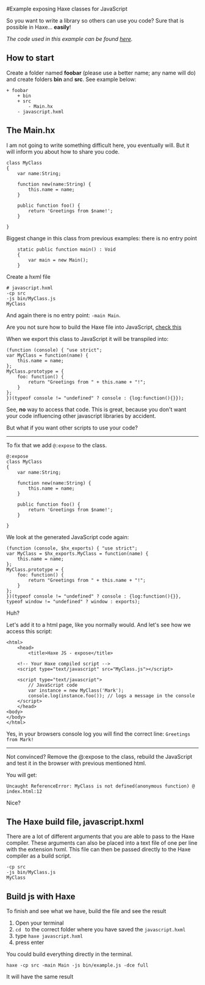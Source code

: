 #Example exposing Haxe classes for JavaScript

So you want to write a library so others can use you code? Sure that is possible in Haxe... **easily**!


_The code used in this example can be found [here](https://github.com/MatthijsKamstra/haxejs/tree/master/09expose/code)._


## How to start

Create a folder named **foobar** (please use a better name; any name will do) and create folders **bin** and **src**.
See example below:

```
+ foobar
	+ bin
	+ src
		- Main.hx
	- javascript.hxml
```



## The Main.hx

I am not going to write something difficult here, you eventually will. But it will inform you about how to share you code.

```
class MyClass
{
	var name:String;

	function new(name:String) {
		this.name = name;
	}

	public function foo() {
		return 'Greetings from $name!';
	}

}
```

Biggest change in this class from previous examples: there is no entry point

```
	static public function main() : Void
	{
		var main = new Main();
	}
```



Create a hxml file

```
# javascript.hxml
-cp src
-js bin/MyClass.js
MyClass
```

And again there is no entry point: `-main Main`.


Are you not sure how to build the Haxe file into JavaScript, [check this](#build)


When we export this class to JavaScript it will be transpiled into:


```
(function (console) { "use strict";
var MyClass = function(name) {
	this.name = name;
};
MyClass.prototype = {
	foo: function() {
		return "Greetings from " + this.name + "!";
	}
};
})(typeof console != "undefined" ? console : {log:function(){}});
```

See, **no** way to access that code.
This is great, because you don't want your code influencing other javascript libraries by accident.

But what if you want other scripts to use your code?

---

To fix that we add `@:expose` to the class.


```
@:expose
class MyClass
{
	var name:String;

	function new(name:String) {
		this.name = name;
	}

	public function foo() {
		return 'Greetings from $name!';
	}

}
```

We look at the generated JavaScript code again:

```
(function (console, $hx_exports) { "use strict";
var MyClass = $hx_exports.MyClass = function(name) {
	this.name = name;
};
MyClass.prototype = {
	foo: function() {
		return "Greetings from " + this.name + "!";
	}
};
})(typeof console != "undefined" ? console : {log:function(){}}, typeof window != "undefined" ? window : exports);
```

Huh?

Let's add it to a html page, like you normally would.
And let's see how we access this script:

```
<html>
	<head>
		<title>Haxe JS - expose</title>

	<!-- Your Haxe compiled script -->
	<script type="text/javascript" src="MyClass.js"></script>

	<script type="text/javascript">
		// JavaScript code
		var instance = new MyClass('Mark');
		console.log(instance.foo()); // logs a message in the console
	</script>
	</head>
<body>
</body>
</html>
```

Yes, in your browsers console log you will find the correct line: `Greetings from Mark!`

----

Not convinced?
Remove the @:expose to the class, rebuild the JavaScript and test it in the browser with previous mentioned html.

You will get:
```
Uncaught ReferenceError: MyClass is not defined(anonymous function) @ index.html:12
```

Nice?

<a name="hxml"></a>
## The Haxe build file, javascript.hxml

There are a lot of different arguments that you are able to pass to the Haxe compiler.
These arguments can also be placed into a text file of one per line with the extension hxml. This file can then be passed directly to the Haxe compiler as a build script.


```
-cp src
-js bin/MyClass.js
MyClass
```


<a name="build"></a>
## Build js with Haxe

To finish and see what we have, build the file and see the result

1. Open your terminal
2. `cd ` to the correct folder where you have saved the `javascript.hxml`
3. type `haxe javascript.hxml`
4. press enter


You could build everything directly in the terminal.

```
haxe -cp src -main Main -js bin/example.js -dce full
```

It will have the same result



